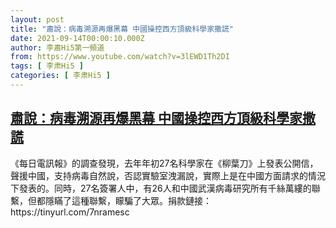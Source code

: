 ```yaml
---
layout: post
title: "肅說：病毒溯源再爆黑幕 中國操控西方頂級科學家撒謊"
date: 2021-09-14T00:00:10.000Z
author: 李肅Hi5第一頻道
from: https://www.youtube.com/watch?v=3lEWD1Th2DI
tags: [ 李肃Hi5 ]
categories: [ 李肃Hi5 ]
---
```

<!--1631577610000-->
[肅說：病毒溯源再爆黑幕 中國操控西方頂級科學家撒謊](https://www.youtube.com/watch?v=3lEWD1Th2DI)
------

<div>
《每日電訊報》的調查發現，去年年初27名科學家在《柳葉刀》上發表公開信，聲援中國，支持病毒自然說，否認實驗室洩漏說，實際上是在中國方面請求的情況下發表的。同時，27名簽署人中，有26人和中國武漢病毒研究所有千絲萬縷的聯繫，但都隱瞞了這種聯繫，矇騙了大眾。捐款鏈接：https://tinyurl.com/7nramesc
</div>
